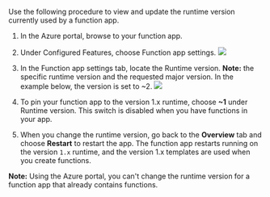 Use the following procedure to view and update the runtime version currently used by a function app.

1. In the Azure portal, browse to your function app.

2. Under Configured Features, choose Function app settings.
    ![](https://github.com/fenago/katacoda-scenarios/raw/master/azure-functions/azure-functions-runtime/steps/4/2.png)

3. In the Function app settings tab, locate the Runtime version. **Note:** the specific runtime version and the         requested major version. In the example below, the version is set to ~2.
    ![](https://github.com/fenago/katacoda-scenarios/raw/master/azure-functions/azure-functions-runtime/steps/4/3.png)

4. To pin your function app to the version 1.x runtime, choose **~1** under Runtime version. This switch is disabled when you have functions in your app.

5. When you change the runtime version, go back to the **Overview** tab and choose **Restart** to restart the app. The function app restarts running on the version `1.x` runtime, and the version 1.x templates are used when you create functions.

**Note:**
Using the Azure portal, you can't change the runtime version for a function app that already contains functions.